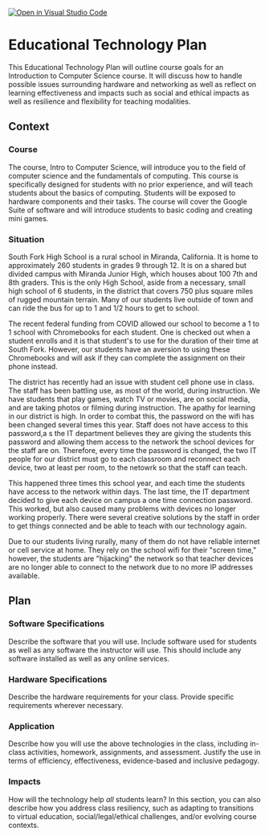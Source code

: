 [![Open in Visual Studio Code](https://classroom.github.com/assets/open-in-vscode-c66648af7eb3fe8bc4f294546bfd86ef473780cde1dea487d3c4ff354943c9ae.svg)](https://classroom.github.com/online_ide?assignment_repo_id=8389895&assignment_repo_type=AssignmentRepo)
# Educational Technology Plan

This Educational Technology Plan will outline course goals for an Introduction to Computer Science course.  It will discuss how to handle possible issues surrounding hardware and networking as well as reflect on learning effectiveness and impacts such as social and ethical impacts as well as resilience and flexibility for teaching modalities.

## Context

### Course

The course, Intro to Computer Science, will introduce you to the field of computer science and the fundamentals of computing. This course is specifically designed for students with no prior experience, and will teach students about the basics of computing.  Students will be exposed to hardware components and their tasks.  The course will cover the Google Suite of software and will introduce students to basic coding and creating mini games.

### Situation

South Fork High School is a rural school in Miranda, California.  It is home to approximately 260 students in grades 9 through 12.  It is on a shared but divided campus with Miranda Junior High, which houses about 100 7th and 8th graders.  This is the only High School, aside from a necessary, small high school of 6 students, in the district that covers 750 plus square miles of rugged mountain terrain.  Many of our students live outside of town and can ride the bus for up to 1 and 1/2 hours to get to school.

The recent federal funding from COVID allowed our school to become a 1 to 1 school with Chromebooks for each student.  One is checked out when a student enrolls and it is that student's to use for the duration of their time at South Fork.  However, our students have an aversion to using these Chromebooks and will ask if they can complete the assignment on their phone instead.

The district has recently had an issue with student cell phone use in class.  The staff has been battling use, as most of the world, during instruction.  We have students that play games, watch TV or movies, are on social media, and are taking photos or filming during instruction.  The apathy for learning in our district is high.  In order to combat this, the password on the wifi has been changed several times this year.  Staff does not have access to this password,a s the IT department believes they are giving the students this password and allowing them access to the network the school devices for the staff are on.  Therefore, every time the password is changed, the two IT people for our district must go to each classroom and reconnect each device, two at least per room, to the netowrk so that the staff can teach.

This happened three times this school year, and each time the students have access to the network within days.  The last time, the IT department decided to give each device on campus a one time connection password.  This worked, but also caused many problems with devices no longer working properly.  There were several creative solutions by the staff in order to get things connected and be able to teach with our technology again.

Due to our students living rurally, many of them do not have reliable internet or cell service at home.  They rely on the school wifi for their "screen time," however, the students are "hijacking" the network so that teacher devices are no longer able to connect to the network due to no more IP addresses available.

## Plan

### Software Specifications

Describe the software that you will use. Include software used for students as
well as any software the instructor will use. This should include any software
installed as well as any online services.

### Hardware Specifications

Describe the hardware requirements for your class. Provide specific requirements
wherever necessary.

### Application

Describe how you will use the above technologies in the class, including
in-class activities, homework, assignments, and assessment. Justify the use
in terms of efficiency, effectiveness, evidence-based and inclusive pedagogy.

### Impacts

How will the technology help *all* students learn? In this section, you can also
describe how you address class resiliency, such as adapting to
transitions to virtual education, social/legal/ethical challenges,  and/or
evolving course contexts.
